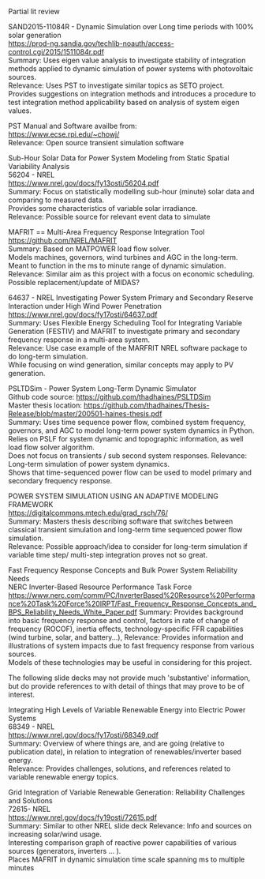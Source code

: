 Partial lit review  

SAND2015-11084R - Dynamic Simulation over Long time periods with 100% solar generation  
https://prod-ng.sandia.gov/techlib-noauth/access-control.cgi/2015/1511084r.pdf  
Summary: Uses eigen value analysis to investigate stability of integration methods applied to dynamic simulation of power systems with photovoltaic sources.  
Relevance: Uses PST to investigate similar topics as SETO project.  
Provides suggestions on integration methods and introduces a procedure to test integration method applicability based on analysis of system eigen values.

PST Manual and Software availbe from:  
https://www.ecse.rpi.edu/~chowj/  
Relevance: Open source transient simulation software  

Sub-Hour Solar Data for Power System Modeling from Static Spatial Variability Analysis  
56204 - NREL  
https://www.nrel.gov/docs/fy13osti/56204.pdf  
Summary:  Focus on statistically modelling sub-hour (minute) solar data and comparing to measured data.  
Provides some characteristics of variable solar irradiance.  
Relevance: Possible source for relevant event data to simulate  

MAFRIT == Multi-Area Frequency Response Integration Tool  
https://github.com/NREL/MAFRIT  
Summary:  Based on MATPOWER load flow solver.  
Models machines, governors, wind turbines and AGC in the long-term.  
Meant to function in the ms to minute range of dynamic simulation.  
Relevance:  Similar aim as this project with a focus on economic scheduling. Possible replacement/update of MIDAS?

64637 - NREL Investigating Power System Primary and Secondary Reserve Interaction under High Wind Power Penetration  
https://www.nrel.gov/docs/fy17osti/64637.pdf  
Summary:  Uses Flexible Energy Scheduling Tool for Integrating Variable Generation (FESTIV) and MAFRIT to investigate primary and secondary frequency response in a multi-area system.  
Relevance: Use case example of the MARFRIT NREL software package to do long-term simulation.  
While focusing on wind generation, similar concepts may apply to PV generation.  

PSLTDSim - Power System Long-Term Dynamic Simulator  
Github code source: https://github.com/thadhaines/PSLTDSim  
Master thesis location: https://github.com/thadhaines/Thesis-Release/blob/master/200501-haines-thesis.pdf  
Summary: Uses time sequence power flow, combined system frequency, governors, and AGC to model long-term power system dynamics in Python.  
Relies on PSLF for system dynamic and topographic information, as well load flow solver algorithm.  
Does not focus on transients / sub second system responses.
Relevance:  Long-term simulation of power system dynamics.  
Shows that time-sequenced power flow can be used to model primary and secondary frequency response.  

POWER SYSTEM SIMULATION USING AN ADAPTIVE MODELING FRAMEWORK  
https://digitalcommons.mtech.edu/grad_rsch/76/  
Summary: Masters thesis describing software that switches between classical transient simulation and long-term time sequenced power flow simulation.  
Relevance: Possible approach/idea to consider for long-term simulation if variable time step/ multi-step integration proves not so great.  

Fast Frequency Response Concepts and Bulk Power System Reliability Needs  
NERC Inverter-Based Resource Performance Task Force
https://www.nerc.com/comm/PC/InverterBased%20Resource%20Performance%20Task%20Force%20IRPT/Fast_Frequency_Response_Concepts_and_BPS_Reliability_Needs_White_Paper.pdf
Summary: Provides background into basic frequency response and control, factors in rate of change of frequency (ROCOF), inertia effects, technology-specific FFR capabilities (wind turbine, solar, and battery...), 
Relevance: Provides information and illustrations of system impacts due to fast frequency response from various sources.  
Models of these technologies may be useful in considering for this project.

The following slide decks may not provide much 'substantive' information, but do provide references to with detail of things that may prove to be of interest.

Integrating High Levels of Variable Renewable Energy into Electric Power Systems  
68349 - NREL  
https://www.nrel.gov/docs/fy17osti/68349.pdf  
Summary: Overview of where things are, and are going (relative to publication date), in relation to integration of renewables/inverter based energy.  
Relevance: Provides challenges, solutions, and references related to variable renewable energy topics.  

Grid Integration of Variable Renewable Generation: Reliability Challenges and Solutions  
72615- NREL  
https://www.nrel.gov/docs/fy19osti/72615.pdf  
Summary:  Similar to other NREL slide deck
Relevance: Info and sources on increasing solar/wind usage.  
Interesting comparison graph of reactive power capabilities of various sources (generators, inverters ... ).  
Places MAFRIT in dynamic simulation time scale spanning ms to multiple minutes  
